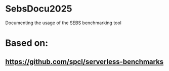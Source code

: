 # SebsDocu2025
Documenting the usage of the SEBS benchmarking tool

# Based on:
## https://github.com/spcl/serverless-benchmarks
